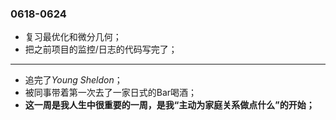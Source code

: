 ### 0618-0624
- 复习最优化和微分几何；
- 把之前项目的监控/日志的代码写完了；
---
- 追完了*Young Sheldon*；
- 被同事带着第一次去了一家日式的Bar喝酒；
- **这一周是我人生中很重要的一周，是我“主动为家庭关系做点什么”的开始；**
